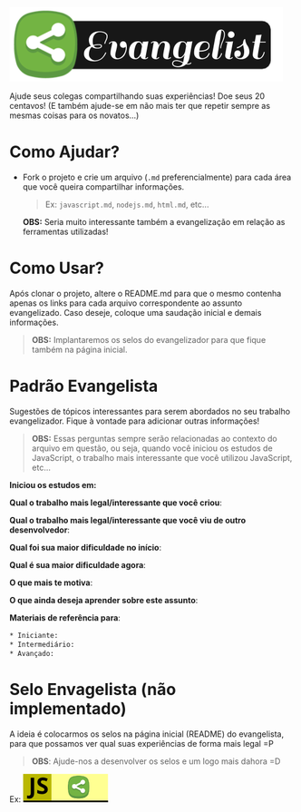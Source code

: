 ![Evangelist](img/evangelist-logo.png)

Ajude seus colegas compartilhando suas experiências! Doe seus 20 centavos! (E também ajude-se em não mais ter que repetir sempre as mesmas coisas para os novatos...)

# Como Ajudar?

* Fork o projeto e crie um arquivo (`.md` preferencialmente) para cada área que você queira compartilhar informações.

	> Ex: `javascript.md`, `nodejs.md`, `html.md`, etc...

	**OBS:** Seria muito interessante também a evangelização em relação as ferramentas utilizadas!

# Como Usar?

Após clonar o projeto, altere o README.md para que o mesmo contenha apenas os links para cada arquivo correspondente ao assunto evangelizado. Caso deseje, coloque uma saudação inicial e demais informações.

> **OBS:** Implantaremos os selos do evangelizador para que fique também na página inicial.

# Padrão Evangelista

Sugestões de tópicos interessantes para serem abordados no seu trabalho evangelizador. Fique à vontade para adicionar outras informações!

> **OBS:** Essas perguntas sempre serão relacionadas ao contexto do arquivo em questão, ou seja, quando você iniciou os estudos de JavaScript, o trabalho mais interessante que você utilizou JavaScript, etc...

**Iniciou os estudos em:**

**Qual o trabalho mais legal/interessante que você criou**:

**Qual o trabalho mais legal/interessante que você viu de outro desenvolvedor**:

**Qual foi sua maior dificuldade no início**:

**Qual é sua maior dificuldade agora**:

**O que mais te motiva**:

**O que ainda deseja aprender sobre este assunto**:

**Materiais de referência para**:

	* Iniciante:
	* Intermediário:
	* Avançado:

# Selo Envagelista (não implementado)

A ideia é colocarmos os selos na página inicial (README) do evangelista, para que possamos ver qual suas experiências de forma mais legal =P

> **OBS**: Ajude-nos a desenvolver os selos e um logo mais dahora =D

Ex: ![Js Evangelist](img/js-evangelist.png)